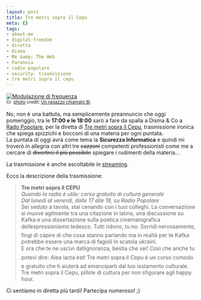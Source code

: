 ```yaml
--- 
layout: post
title: Tre metri sopra il Cepu
meta: {}
tags: 
- about-me
- digital-freedom
- diretta
- disma
- Me &amp; The Web
- Paranoia
- radio popolare
- security- trasmissione
- tre metri sopra il cepu
---
```

<a href="http://www.flickr.com/photos/57688343@N00/1788993481/" title="Modulazione di frequenza" target="_blank"><img src="http://farm3.static.flickr.com/2069/1788993481_d73e8fa822.jpg" alt="Modulazione di frequenza" border="0" /></a>  
<small><a href="http://creativecommons.org/licenses/by-sa/2.0/" title="Attribution-ShareAlike License" target="_blank"><img src="http://www.lastknight.com/wp-content/plugins/photo-dropper/images/cc.png" alt="Creative Commons License" border="0" width="16" height="16" align="absmiddle" /></a> <a href="http://www.photodropper.com/photos/" target="_blank">photo</a> credit: <a href="http://www.flickr.com/photos/57688343@N00/1788993481/" title="Un ragazzo chiamato Bi" target="_blank">Un ragazzo chiamato Bi</a></small>  
  
No, non è una battuta, ma semplicemente preannuncio che oggi pomeriggio, tra le **17:00 e le 18:00** sarò a fare da spalla a Disma & Co a [Rado Popolare](http://www.radiopopolare.it/poplive/diretta/), per la diretta di [Tre metri sopra il Cepu](http://www.radiopopolare.it/trasmissioni/tre-metri-sopra-il-cepu/), trasmissione ironica che spiega spizzichi e bocconi di una materia per ogni puntata.  
La puntata di oggi avrà come tema la **Sicurezza Informatica** e quindi mi troverò in allegria con altri tre <s>cazzoni</s> competenti professionisti come me a cercare di <s>divertirci il più possibile</s> spiegare i rudimenti della materia...  
  
La trasmissione è anche ascoltabile in [streaming](http://www.radiopopolare.it/poplive/diretta/).    
  
Ecco la descrizione della trasmissione:  
  
> **Tre metri sopra il CEPU**  
> *Quando la radio è utile: corso gratuito di cultura generale*  
> *Dal lunedì al venerdì, dalle 17 alle 18, su Radio Popolare*  
>  Sei seduto a tavola, stai cenando con i tuoi colleghi. La conversazione si muove agilmente tra una citazione in latino, una discussione su Kafka e una dissertazione sulla poetica cinematografica dellespressionismo tedesco. Tutti ridono, tu no. Sorridi nervosamente, fingi di capire di che cosa stanno parlando ma in realtà per te Kafka potrebbe essere una marca di fagioli in scatola ukraini.  
> E ora che te ne uscivi dallignoranza, bestia che sei! Così che anche tu potevi dire: Alea iacta est!
> Tre metri sopra il Cepu è un corso comodo e gratuito che ti aiuterà ad emanciparti dal tuo isolamento culturale. Tre metri sopra il Cepu,  pillole di cultura per non sfigurare agli happy hour.   
  
Ci sentiamo in diretta più tardi!  Partecipa numeroso! ;)  
  
 
